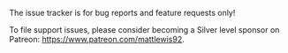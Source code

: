 The issue tracker is for bug reports and feature requests only!

To file support issues, please consider becoming a Silver level sponsor on Patreon: https://www.patreon.com/mattlewis92.
